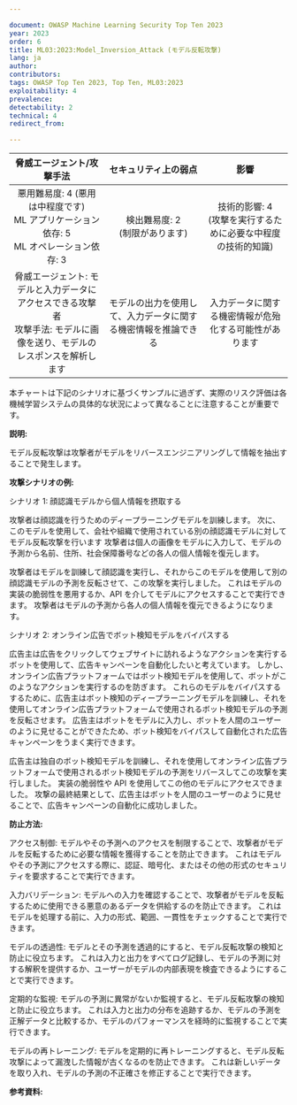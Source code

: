 ```yaml
---

document: OWASP Machine Learning Security Top Ten 2023
year: 2023
order: 6
title: ML03:2023:Model_Inversion_Attack (モデル反転攻撃)
lang: ja
author:
contributors:
tags: OWASP Top Ten 2023, Top Ten, ML03:2023
exploitability: 4
prevalence:
detectability: 2
technical: 4
redirect_from:

---
```


| 脅威エージェント/攻撃手法 | セキュリティ上の弱点 | 影響 |
|:-------------------------:|:--------------------:|:----:|
| 悪用難易度: 4 (悪用は中程度です)<br>ML アプリケーション依存: 5 <br>ML オペレーション依存: 3 | 検出難易度: 2<br>(制限があります) | 技術的影響: 4<br>(攻撃を実行するために必要な中程度の技術的知識)<br> |
| 脅威エージェント: モデルと入力データにアクセスできる攻撃者<br>攻撃手法: モデルに画像を送り、モデルのレスポンスを解析します | モデルの出力を使用して、入力データに関する機密情報を推論できる | 入力データに関する機密情報が危殆化する可能性があります |


本チャートは下記のシナリオに基づくサンプルに過ぎず、実際のリスク評価は各機械学習システムの具体的な状況によって異なることに注意することが重要です。



**説明:**

モデル反転攻撃は攻撃者がモデルをリバースエンジニアリングして情報を抽出することで発生します。


**攻撃シナリオの例:**

シナリオ 1: 顔認識モデルから個人情報を摂取する

攻撃者は顔認識を行うためのディープラーニングモデルを訓練します。
次に、このモデルを使用して、会社や組織で使用されている別の顔認識モデルに対してモデル反転攻撃を行います
攻撃者は個人の画像をモデルに入力して、モデルの予測から名前、住所、社会保障番号などの各人の個人情報を復元します。





攻撃者はモデルを訓練して顔認識を実行し、それからこのモデルを使用して別の顔認識モデルの予測を反転させて、この攻撃を実行しました。
これはモデルの実装の脆弱性を悪用するか、API を介してモデルにアクセスすることで実行できます。
攻撃者はモデルの予測から各人の個人情報を復元できるようになります。




シナリオ 2: オンライン広告でボット検知モデルをバイパスする

広告主は広告をクリックしてウェブサイトに訪れるようなアクションを実行するボットを使用して、広告キャンペーンを自動化したいと考えています。
しかし、オンライン広告プラットフォームではボット検知モデルを使用して、ボットがこのようなアクションを実行するのを防ぎます。
これらのモデルをバイパスするするために、広告主はボット検知のディープラーニングモデルを訓練し、それを使用してオンライン広告プラットフォームで使用されるボット検知モデルの予測を反転させます。
広告主はボットをモデルに入力し、ボットを人間のユーザーのように見せることができたため、ボット検知をバイパスして自動化された広告キャンペーンをうまく実行できます。







広告主は独自のボット検知モデルを訓練し、それを使用してオンライン広告プラットフォームで使用されるボット検知モデルの予測をリバースしてこの攻撃を実行しました。
実装の脆弱性や API を使用してこの他のモデルにアクセスできました。
攻撃の最終結果として、広告主はボットを人間のユーザーのように見せることで、広告キャンペーンの自動化に成功しました。





**防止方法:**

アクセス制御: モデルやその予測へのアクセスを制限することで、攻撃者がモデルを反転するために必要な情報を獲得することを防止できます。
これはモデルやその予測にアクセスする際に、認証、暗号化、またはその他の形式のセキュリティを要求することで実行できます。



入力バリデーション: モデルへの入力を確認することで、攻撃者がモデルを反転するために使用できる悪意のあるデータを供給するのを防止できます。
これはモデルを処理する前に、入力の形式、範囲、一貫性をチェックすることで実行できます。



モデルの透過性: モデルとその予測を透過的にすると、モデル反転攻撃の検知と防止に役立ちます。
これは入力と出力をすべてログ記録し、モデルの予測に対する解釈を提供するか、ユーザーがモデルの内部表現を検査できるようにすることで実行できます。




定期的な監視: モデルの予測に異常がないか監視すると、モデル反転攻撃の検知と防止に役立ちます。
これは入力と出力の分布を追跡するか、モデルの予測を正解データと比較するか、モデルのパフォーマンスを経時的に監視することで実行できます。




モデルの再トレーニング: モデルを定期的に再トレーニングすると、モデル反転攻撃によって漏洩した情報が古くなるのを防止できます。
これは新しいデータを取り入れ、モデルの予測の不正確さを修正することで実行できます。



**参考資料:**
